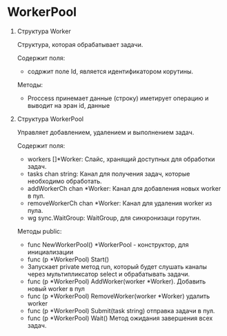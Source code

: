 # WorkerPool

1. Структура Worker

    Структура, которая обрабатывает задачи.
    
    Содержит поля:
    - содржит поле Id, является идентификатором корутины.
    
    Методы: 
    - Proccess принемает данные (строку) иметирует операцию и выводит на эран id, данные

2. Структура WorkerPool

    Управляет добавлением, удалением и выполнением задач.
    
    Содержит поля:
    - workers []*Worker: Слайс, хранящий доступных для обработки задач.
    - tasks chan string: Канал для получения задач, которые необходимо обработать.
    - addWorkerCh chan *Worker: Канал для добавления новых worker в пул.
    - removeWorkerCh chan *Worker: Канал для удаления worker из пула.
    - wg sync.WaitGroup: WaitGroup, для синхронизаци горутин.

    Методы public: 
    - func NewWorkerPool() *WorkerPool - конструктор, для инициализации
    - func (p *WorkerPool) Start()
    - Запускает private метод run, который будет слушать каналы через мультипликсатор select и обрабатывать задачи. 
    - func (p *WorkerPool) AddWorker(worker *Worker). Добавить новый worker в пул 
    - func (p *WorkerPool) RemoveWorker(worker *Worker) удалить worker 
    - func (p *WorkerPool) Submit(task string) отправка задачи в пул. 
    - func (p *WorkerPool) Wait() Метод ожидания завершения всех задач. 

